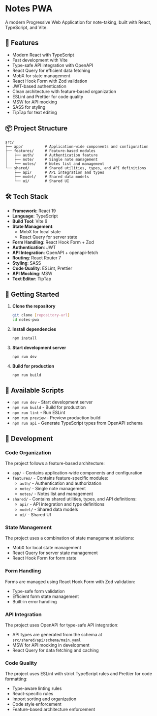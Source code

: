 # Notes PWA

A modern Progressive Web Application for note-taking, built with React, TypeScript, and Vite.

## 🚀 Features

- Modern React with TypeScript
- Fast development with Vite
- Type-safe API integration with OpenAPI
- React Query for efficient data fetching
- MobX for state management
- React Hook Form with Zod validation
- JWT-based authentication
- Clean architecture with feature-based organization
- ESLint and Prettier for code quality
- MSW for API mocking
- SASS for styling
- TipTap for text editing

## 📦 Project Structure

```
src/
├── app/          # Application-wide components and configuration
├── features/     # Feature-based modules
│   ├── auth/     # Authentication feature
│   ├── note/     # Single note management
│   └── notes/    # Notes list and management
└── shared/       # Shared utilities, types, and API definitions
    ├── api/      # API integration and types
    ├── model/    # Shared data models
    └── ui/       # Shared UI
```

## 🛠️ Tech Stack

- **Framework**: React 19
- **Language**: TypeScript
- **Build Tool**: Vite 6
- **State Management**:
  - MobX for local state
  - React Query for server state
- **Form Handling**: React Hook Form + Zod
- **Authentication**: JWT
- **API Integration**: OpenAPI + openapi-fetch
- **Routing**: React Router 7
- **Styling**: SASS
- **Code Quality**: ESLint, Prettier
- **API Mocking**: MSW
- **Text Editor**: TipTap

## 🚀 Getting Started

1. **Clone the repository**

   ```bash
   git clone [repository-url]
   cd notes-pwa
   ```

2. **Install dependencies**

   ```bash
   npm install
   ```

3. **Start development server**

   ```bash
   npm run dev
   ```

4. **Build for production**
   ```bash
   npm run build
   ```

## 📝 Available Scripts

- `npm run dev` - Start development server
- `npm run build` - Build for production
- `npm run lint` - Run ESLint
- `npm run preview` - Preview production build
- `npm run api` - Generate TypeScript types from OpenAPI schema

## 🔧 Development

### Code Organization

The project follows a feature-based architecture:

- `app/` - Contains application-wide components and configuration
- `features/` - Contains feature-specific modules:
  - `auth/` - Authentication and authorization
  - `note/` - Single note management
  - `notes/` - Notes list and management
- `shared/` - Contains shared utilities, types, and API definitions:
  - `api/` - API integration and type definitions
  - `model/` - Shared data models
  - `ui/` - Shared UI

### State Management

The project uses a combination of state management solutions:

- MobX for local state management
- React Query for server state management
- React Hook Form for form state

### Form Handling

Forms are managed using React Hook Form with Zod validation:

- Type-safe form validation
- Efficient form state management
- Built-in error handling

### API Integration

The project uses OpenAPI for type-safe API integration:

- API types are generated from the schema at `src/shared/api/schema/main.yaml`
- MSW for API mocking in development
- React Query for data fetching and caching

### Code Quality

The project uses ESLint with strict TypeScript rules and Prettier for code formatting:

- Type-aware linting rules
- React-specific rules
- Import sorting and organization
- Code style enforcement
- Feature-based architecture enforcement
